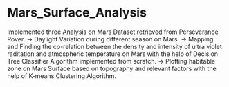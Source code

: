 # Mars_Surface_Analysis
Implemented three Analysis on Mars Dataset retrieved from Perseverance Rover.
-> Daylight Variation during different season on Mars.
-> Mapping and Finding the co-relation between the density and intensity of ultra violet raditation and atmospheric temperature on Mars with the    help of Decision Tree Classifier Algorithm implemented from scratch.
-> Plotting habitable zone on Mars Surface based on topography and relevant factors with the help of K-means Clustering Algorithm.
